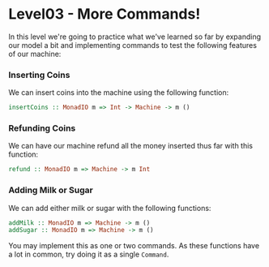 # Level03 - More Commands!

In this level we're going to practice what we've learned so far by expanding our
model a bit and implementing commands to test the following features of our
machine:

### Inserting Coins

We can insert coins into the machine using the following function:

```haskell
insertCoins :: MonadIO m => Int -> Machine -> m ()
```

### Refunding Coins

We can have our machine refund all the money inserted thus far with this
function:

```haskell
refund :: MonadIO m => Machine -> m Int
```

### Adding Milk or Sugar

We can add either milk or sugar with the following functions:

```haskell
addMilk :: MonadIO m => Machine -> m ()
addSugar :: MonadIO m => Machine -> m ()
```

You may implement this as one or two commands. As these functions have
a lot in common, try doing it as a single `Command`.
